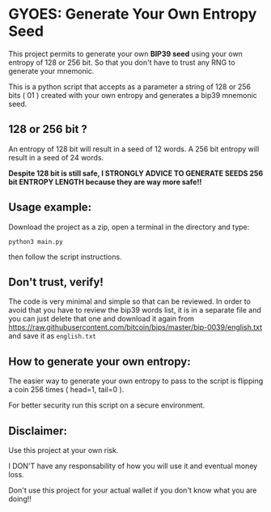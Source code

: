 # GYOES: **G**enerate **Y**our **O**wn **E**ntropy **S**eed

This project permits to generate your own **BIP39 seed** using your own entropy of 128 or 256 bit. So that you don't have to trust any RNG to generate your mnemonic.

This is a python script that accepts as a parameter a string of 128 or 256 bits ( 01 ) created with your own entropy and generates a bip39 mnemonic seed.

## 128 or 256 bit ?
An entropy of 128 bit will result in a seed of 12 words. A 256 bit entropy will result in a seed of 24 words.

**Despite 128 bit is still safe, I STRONGLY ADVICE TO GENERATE SEEDS 256 bit ENTROPY LENGTH because they are way more safe!!**

## Usage example:
Download the project as a zip, open a terminal in the directory and type:

```
python3 main.py
```

then follow the script instructions.

## Don't trust, verify!
The code is very minimal and simple so that can be reviewed. In order to avoid that you have to review the bip39 words list, it is in a separate file and you can just delete that one and download it again from https://raw.githubusercontent.com/bitcoin/bips/master/bip-0039/english.txt and save it as `english.txt`

## How to generate your own entropy:
The easier way to generate your own entropy to pass to the script is flipping a coin 256 times ( head=1, tail=0 ).

For better security run this script on a secure environment.

## Disclaimer:
Use this project at your own risk. 

I DON'T have any responsability of how you will use it and eventual money loss.

Don't use this project for your actual wallet if you don't know what you are doing!!
